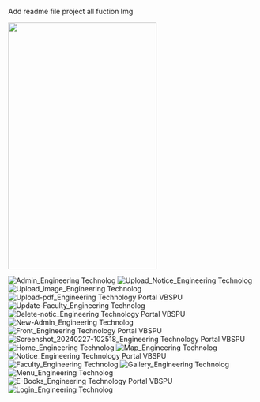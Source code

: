 Add readme file
project all  fuction Img

<img src="[https://github.com/ShivamPaswan95SP02/ChatsMeApp/assets/144666996/1f0c2c79-05c0-48f3-a590-9eb1281a5f2a](https://github.com/ShivamPaswan95SP02/College-Management-App/assets/144666996/4f2a0aaa-aefc-4f65-bce5-9177de65a0a1)" width="300" height="500">

![Admin_Engineering   Technolog]()
![Upload_Notice_Engineering   Technolog](https://github.com/ShivamPaswan95SP02/College-Management-App/assets/144666996/4f2a0aaa-aefc-4f65-bce5-9177de65a0a1)
![Upload_image_Engineering   Technolog](https://github.com/ShivamPaswan95SP02/College-Management-App/assets/144666996/867bab19-4dc4-4429-8104-c0b71dc89340)
![Upload-pdf_Engineering   Technology Portal VBSPU](https://github.com/ShivamPaswan95SP02/College-Management-App/assets/144666996/9a7aceaf-d6cb-4628-80cb-02fe31c937c9)
![Update-Faculty_Engineering   Technolog](https://github.com/ShivamPaswan95SP02/College-Management-App/assets/144666996/a1b4b388-09f2-4ee1-a3d1-e6ed0e167655)
![Delete-notic_Engineering   Technology Portal VBSPU](https://github.com/ShivamPaswan95SP02/College-Management-App/assets/144666996/b238c3b1-6640-425b-b834-a2ed837459c9)
![New-Admin_Engineering   Technolog](https://github.com/ShivamPaswan95SP02/College-Management-App/assets/144666996/13907b20-210d-4cc8-ad0f-860cce4ab6e3)
![Front_Engineering   Technology Portal VBSPU](https://github.com/ShivamPaswan95SP02/College-Management-App/assets/144666996/213944ac-bd97-499e-8cff-7fa3ea719261)
![Screenshot_20240227-102518_Engineering   Technology Portal VBSPU](https://github.com/ShivamPaswan95SP02/College-Management-App/assets/144666996/34296421-ffe9-46ee-9974-f75de604e9a6)
![Home_Engineering   Technolog](https://github.com/ShivamPaswan95SP02/College-Management-App/assets/144666996/d5e9b8dd-9597-4009-a1ee-d8e8acb0c084)
![Map_Engineering   Technolog](https://github.com/ShivamPaswan95SP02/College-Management-App/assets/144666996/e76eb69e-1bb3-446c-9727-27ae2feabde6)
![Notice_Engineering   Technology Portal VBSPU](https://github.com/ShivamPaswan95SP02/College-Management-App/assets/144666996/6d7bba21-affd-4e16-a003-e6139533e4ed)
![Faculty_Engineering   Technolog](https://github.com/ShivamPaswan95SP02/College-Management-App/assets/144666996/10364507-bf9a-4b86-8c13-28dd887e72be)
![Gallery_Engineering   Technolog](https://github.com/ShivamPaswan95SP02/College-Management-App/assets/144666996/4a24b4ce-3d86-4b95-85ef-839488401247)
![Menu_Engineering   Technolog](https://github.com/ShivamPaswan95SP02/College-Management-App/assets/144666996/46ee561d-c238-4fd8-b618-eec3b642a9e9)
![E-Books_Engineering   Technology Portal VBSPU](https://github.com/ShivamPaswan95SP02/College-Management-App/assets/144666996/a939fa22-6be6-4ea7-9420-c50ff30163f3)
![Login_Engineering   Technolog](https://github.com/ShivamPaswan95SP02/College-Management-App/assets/144666996/7eab6da5-a8fd-4561-a63d-931b301040e7)
